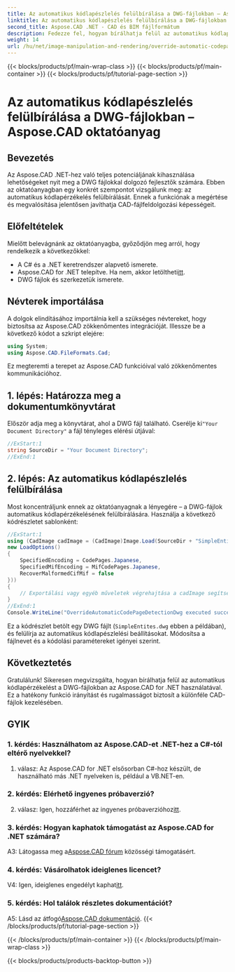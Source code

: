 ```yaml
---
title: Az automatikus kódlapészlelés felülbírálása a DWG-fájlokban – Aspose.CAD oktatóanyag
linktitle: Az automatikus kódlapészlelés felülbírálása a DWG-fájlokban
second_title: Aspose.CAD .NET - CAD és BIM fájlformátum
description: Fedezze fel, hogyan bírálhatja felül az automatikus kódlapérzékelést a DWG-fájlokban az Aspose.CAD for .NET segítségével. Fokozatmentesen fokozza CAD-fájlfeldolgozási képességeit.
weight: 14
url: /hu/net/image-manipulation-and-rendering/override-automatic-codepage-detection-in-dwg/
---
```


{{< blocks/products/pf/main-wrap-class >}}
{{< blocks/products/pf/main-container >}}
{{< blocks/products/pf/tutorial-page-section >}}

# Az automatikus kódlapészlelés felülbírálása a DWG-fájlokban – Aspose.CAD oktatóanyag

## Bevezetés

Az Aspose.CAD .NET-hez való teljes potenciáljának kihasználása lehetőségeket nyit meg a DWG fájlokkal dolgozó fejlesztők számára. Ebben az oktatóanyagban egy konkrét szempontot vizsgálunk meg: az automatikus kódlapérzékelés felülbírálását. Ennek a funkciónak a megértése és megvalósítása jelentősen javíthatja CAD-fájlfeldolgozási képességeit.

## Előfeltételek

Mielőtt belevágnánk az oktatóanyagba, győződjön meg arról, hogy rendelkezik a következőkkel:

- A C# és a .NET keretrendszer alapvető ismerete.
-  Aspose.CAD for .NET telepítve. Ha nem, akkor letöltheti[itt](https://releases.aspose.com/cad/net/).
- DWG fájlok és szerkezetük ismerete.

## Névterek importálása

A dolgok elindításához importálnia kell a szükséges névtereket, hogy biztosítsa az Aspose.CAD zökkenőmentes integrációját. Illessze be a következő kódot a szkript elejére:

```csharp
using System;
using Aspose.CAD.FileFormats.Cad;
```

Ez megteremti a terepet az Aspose.CAD funkcióival való zökkenőmentes kommunikációhoz.

## 1. lépés: Határozza meg a dokumentumkönyvtárat

 Először adja meg a könyvtárat, ahol a DWG fájl található. Cserélje ki`"Your Document Directory"` a fájl tényleges elérési útjával:

```csharp
//ExStart:1
string SourceDir = "Your Document Directory";
//ExEnd:1
```

## 2. lépés: Az automatikus kódlapészlelés felülbírálása

Most koncentráljunk ennek az oktatóanyagnak a lényegére – a DWG-fájlok automatikus kódlapérzékelésének felülbírálására. Használja a következő kódrészletet sablonként:

```csharp
//ExStart:1
using (CadImage cadImage = (CadImage)Image.Load(SourceDir + "SimpleEntites.dwg",
new LoadOptions()
{
	SpecifiedEncoding = CodePages.Japanese,
	SpecifiedMifEncoding = MifCodePages.Japanese,
	RecoverMalformedCifMif = false
}))
{
	// Exportálási vagy egyéb műveletek végrehajtása a cadImage segítségével
}
//ExEnd:1
Console.WriteLine("OverrideAutomaticCodePageDetectionDwg executed successfully");
```

Ez a kódrészlet betölt egy DWG fájlt (`SimpleEntites.dwg` ebben a példában), és felülírja az automatikus kódlapészlelési beállításokat. Módosítsa a fájlnevet és a kódolási paramétereket igényei szerint.

## Következtetés

Gratulálunk! Sikeresen megvizsgálta, hogyan bírálhatja felül az automatikus kódlapérzékelést a DWG-fájlokban az Aspose.CAD for .NET használatával. Ez a hatékony funkció irányítást és rugalmasságot biztosít a különféle CAD-fájlok kezelésében.

## GYIK

### 1. kérdés: Használhatom az Aspose.CAD-et .NET-hez a C#-tól eltérő nyelvekkel?

1. válasz: Az Aspose.CAD for .NET elsősorban C#-hoz készült, de használható más .NET nyelveken is, például a VB.NET-en.

### 2. kérdés: Elérhető ingyenes próbaverzió?

 2. válasz: Igen, hozzáférhet az ingyenes próbaverzióhoz[itt](https://releases.aspose.com/).

### 3. kérdés: Hogyan kaphatok támogatást az Aspose.CAD for .NET számára?

 A3: Látogassa meg a[Aspose.CAD fórum](https://forum.aspose.com/c/cad/19) közösségi támogatásért.

### 4. kérdés: Vásárolhatok ideiglenes licencet?

 V4: Igen, ideiglenes engedélyt kaphat[itt](https://purchase.aspose.com/temporary-license/).

### 5. kérdés: Hol találok részletes dokumentációt?

 A5: Lásd az átfogó[Aspose.CAD dokumentáció](https://reference.aspose.com/cad/net/).
{{< /blocks/products/pf/tutorial-page-section >}}

{{< /blocks/products/pf/main-container >}}
{{< /blocks/products/pf/main-wrap-class >}}

{{< blocks/products/products-backtop-button >}}
